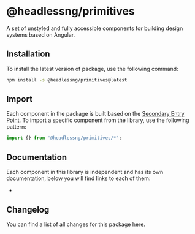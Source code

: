 # @headlessng/primitives

A set of unstyled and fully accessible components for building design systems based on Angular.

## Installation

To install the latest version of package, use the following command:

```sh
npm install -s @headlessng/primitives@latest
```

## Import

Each component in the package is built based on the [Secondary Entry Point](https://github.com/ng-packagr/ng-packagr/blob/main/docs/secondary-entrypoints.md). To import a specific component from the library, use the following pattern:

```typescript
import {} from '@headlessng/primitives/*';
```

## Documentation

Each component in this library is independent and has its own documentation, below you will find links to each of them:

- []()

## Changelog

You can find a list of all changes for this package [here](CHANGELOG.md).
